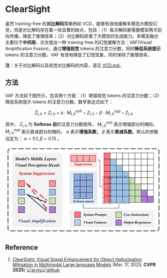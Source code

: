 # ClearSight

虽然 training-free 的**对比解码**策略例如 VCD，能够有效地缓解多模态大模型幻觉，但是对比解码存在着一些显著的缺点，包括：（1）每次解码都需要模型两次前向传播，降低了推理效率；（2）对比解码损害了大模型的生成能力。多模态融合主要位于**中间层**，论文提出一种 training-free 的幻觉缓解方法：VAF(Visual Amplification Fusion)，通过**增强视觉** tokens 的注意力分数，同时**降低系统提示** tokens 的注意力分数，VAF 有效地降低了幻觉现象，同时保持了推理效率。

**注**：关于对比解码以及视觉对比解码的内容，请见 [VCD.md](./VCD.md)。



## 方法

VAF 方法如下图所示，包含两个方面：（1）增强视觉 tokens 的注意力分数；（2）降低系统提示 tokens 的注意力分数。数学表达式如下：

```math
\hat{Z}_{l,h}=Z_{l,h}+\alpha \cdot M_{l,h}^{enh}\circ Z_{l,h}-\beta\cdot M_{l,h}^{sup}\circ Z_{l,h}
```

其中， $Z_{l,h}$ 为 **Softmax 前**的注意力分数矩阵， $M_{l,h}^{enh}$ 表示增强部分的掩码， $M_{l,h}^{sup}$ 表示衰减部分的掩码， $\alpha$ 表示**增强系数**， $\beta$ 表示**衰减系数**。默认的参数设定为： $\alpha=0.1,\beta=0.15$ 。

<img src="./assets/VAF.png" alt="VAF" style="zoom:80%;" />



## Reference

1. [ClearSight: Visual Signal Enhancement for Object Hallucination Mitigation in Multimodal Large language Models](https://arxiv.org/abs/2503.13107) (Mar. 17, 2025, **CVPR 2025**) [![arxiv](https://img.shields.io/badge/arXiv-b31b1b.svg)](https://arxiv.org/abs/2503.13107)[![github](https://img.shields.io/github/stars/ustc-hyin/ClearSight)](https://github.com/ustc-hyin/ClearSight)